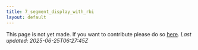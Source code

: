 ```yaml
---
title: 7_segment_display_with_rbi
layout: default
---
```


This page is not yet made. If you want to contribute please do so [here](https://github.com/CrazyH2/Bigstone/blob/wiki/components/7_segment_display_with_rbi.md).
_Last updated: 2025-06-25T06:27:45Z_
